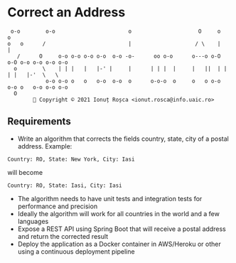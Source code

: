 # Correct an Address

```
 o-o        o-o                       o                     O     o    o                 
o   o      /                          |                    / \    |    |                 
   /      O     o-o o-o o-o o-o  o-o -o-      oo o-o      o---o o-O  o-O o-o o-o o-o o-o 
  o        \    | | |   |   |-' |     |      | | |  |     |   ||  | |  | |   |-'  \   \  
            o-o o-o o   o   o-o  o-o  o      o-o-o  o     o   o o-o  o-o o   o-o o-o o-o 
  O                                                                                                                                                                  
        🌠 Copyright © 2021 Ionuț Roșca <ionut.rosca@info.uaic.ro>
```

## Requirements
- Write an algorithm that corrects the fields country, state, city of a postal address. Example: 
```
Country: RO, State: New York, City: Iasi
```
will become
```
Country: RO, State: Iasi, City: Iasi
```
- The algorithm needs to have unit tests and integration tests for performance and precision
- Ideally the algorithm will work for all countries in the world and a few languages
- Expose a REST API using Spring Boot that will receive a postal address and return the corrected result
- Deploy the application as a Docker container in AWS/Heroku or other using a continuous deployment pipeline
